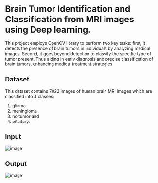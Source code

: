 # Brain Tumor Identification and Classification from MRI images using Deep learning.

This project employs OpenCV
library to perform two key tasks: first, it detects the presence of brain tumors in individuals by analyzing medical images. Second, it goes beyond detection to classify the specific type of tumor present. Thus aiding in early diagnosis and precise
classification of brain tumors, enhancing medical treatment strategies

## Dataset
This dataset contains 7023 images of human brain MRI images which are classified into 4 classes: 
1.  glioma
2.  meningioma
3.  no tumor and
4.  pituitary.

## Input
![image](https://github.com/Vedanshu21/Brain-Tumour-Identification-and-Classification-from-MRI-images-using-Deep-learning/assets/83238429/c3e281f7-9cbf-4a3e-8b16-5a126e177f17)

## Output
![image](https://github.com/Vedanshu21/Brain-Tumour-Identification-and-Classification-from-MRI-images-using-Deep-learning/assets/83238429/db435600-4ca2-4e8d-9f85-494feee1978e)
